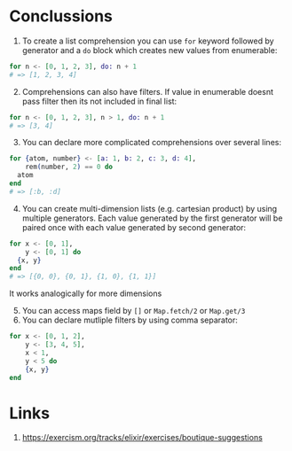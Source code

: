 # Conclussions
1. To create a list comprehension you can use `for` keyword followed by generator and a `do` block which creates new values from enumerable:
```elixir
for n <- [0, 1, 2, 3], do: n + 1
# => [1, 2, 3, 4]
```
2. Comprehensions can also have filters. If value in enumerable doesnt pass filter then its not included in final list:
```elixir
for n <- [0, 1, 2, 3], n > 1, do: n + 1
# => [3, 4]
```
3. You can declare more complicated comprehensions over several lines:
```elixir
for {atom, number} <- [a: 1, b: 2, c: 3, d: 4],
    rem(number, 2) == 0 do
  atom
end
# => [:b, :d]
```
4. You can create multi-dimension lists (e.g. cartesian product) by using multiple generators. Each value generated by the first generator will be paired once with each value generated by second generator:
```elixir
for x <- [0, 1],
    y <- [0, 1] do
  {x, y}
end
# => [{0, 0}, {0, 1}, {1, 0}, {1, 1}]
```
It works analogically for more dimensions

5. You can access maps field by `[]` or `Map.fetch/2` or `Map.get/3`
6. You can declare mutliple filters by using comma separator:
```elixir
for x <- [0, 1, 2],
    y <- [3, 4, 5],
    x < 1,
    y < 5 do
    {x, y}
end
```

# Links
1. https://exercism.org/tracks/elixir/exercises/boutique-suggestions
